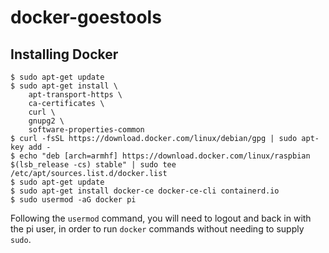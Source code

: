 # docker-goestools

## Installing Docker

```shell
$ sudo apt-get update
$ sudo apt-get install \
    apt-transport-https \
    ca-certificates \
    curl \
    gnupg2 \
    software-properties-common
$ curl -fsSL https://download.docker.com/linux/debian/gpg | sudo apt-key add -
$ echo "deb [arch=armhf] https://download.docker.com/linux/raspbian $(lsb_release -cs) stable" | sudo tee /etc/apt/sources.list.d/docker.list
$ sudo apt-get update
$ sudo apt-get install docker-ce docker-ce-cli containerd.io
$ sudo usermod -aG docker pi
```
Following the `usermod` command, you will need to logout and back in with the pi user, in order to run `docker` commands without
needing to supply `sudo`.


